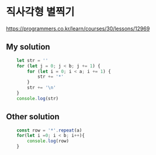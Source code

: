 # 직사각형 별찍기

https://programmers.co.kr/learn/courses/30/lessons/12969

## My solution

```js
    let str = ''
    for (let j = 0; j < b; j += 1) {
        for (let i = 0; i < a; i += 1) {
            str += '*'
        }
        str += '\n'
    }
    console.log(str)
```


## Other solution

```js
    const row = '*'.repeat(a)
    for(let i =0; i < b; i++){
        console.log(row)
    }
```
